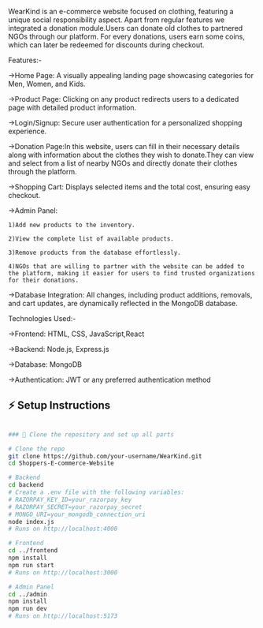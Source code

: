 WearKind is an e-commerce website focused on clothing, featuring a unique social responsibility aspect. Apart from regular features we integrated a donation module.Users can donate old clothes to partnered NGOs through our platform. For every donations, users earn some coins, which can later be redeemed for discounts during checkout.

Features:-

->Home Page: A visually appealing landing page showcasing categories for Men, Women, and Kids.

->Product Page: Clicking on any product redirects users to a dedicated page with detailed product information.

->Login/Signup: Secure user authentication for a personalized shopping experience.

->Donation Page:In this website, users can fill in their necessary details along with information about the clothes they wish to donate.They can view and select from a list of nearby NGOs and directly donate their clothes through the platform.

->Shopping Cart: Displays selected items and the total cost, ensuring easy checkout.

->Admin Panel:

    1)Add new products to the inventory.
    
    2)View the complete list of available products.
    
    3)Remove products from the database effortlessly.

    4)NGOs that are willing to partner with the website can be added to the platform, making it easier for users to find trusted organizations for their donations.
    
->Database Integration: All changes, including product additions, removals, and cart updates, are dynamically reflected in the MongoDB database.

Technologies Used:-

->Frontend: HTML, CSS, JavaScript,React

->Backend: Node.js, Express.js

->Database: MongoDB

->Authentication: JWT or any preferred authentication method


## ⚡ Setup Instructions  
```bash

### ⿡ Clone the repository and set up all parts  

# Clone the repo
git clone https://github.com/your-username/WearKind.git
cd Shoppers-E-commerce-Website

# Backend
cd backend
# Create a .env file with the following variables:
# RAZORPAY_KEY_ID=your_razorpay_key
# RAZORPAY_SECRET=your_razorpay_secret
# MONGO_URI=your_mongodb_connection_uri
node index.js
# Runs on http://localhost:4000

# Frontend
cd ../frontend
npm install
npm run start
# Runs on http://localhost:3000

# Admin Panel
cd ../admin
npm install
npm run dev
# Runs on http://localhost:5173

